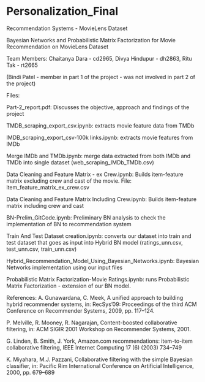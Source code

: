 # Personalization_Final
Recommendation Systems - MovieLens Dataset



Bayesian Networks and Probabilistic Matrix Factorization for Movie Recommendation on MovieLens Dataset


Team Members: 
Chaitanya Dara - cd2965,
Divya Hindupur - dh2863,
Ritu Tak - rt2665

(Bindi Patel - member in part 1 of the project - was not involved in part 2 of the project)


Files:

Part-2_report.pdf: Discusses the objective, approach and findings of the project

TMDB_scraping_export_csv.ipynb: extracts movie feature data from TMDb 




IMDB_scraping_export_csv-100k links.ipynb: extracts movie features from IMDb 




Merge IMDb and TMDb.ipynb: merge data extracted from both IMDb and TMDb into single dataset
(web_scraping_IMDb_TMDb.csv)


Data Cleaning and Feature Matrix - ex Crew.ipynb: Builds item-feature matrix excluding crew and cast of the movie.
File: item_feature_matrix_ex_crew.csv



Data Cleaning and Feature Matrix Including Crew.ipynb: Builds item-feature matrix including crew and cast



BN-Prelim_GitCode.ipynb: Preliminary BN analysis to check the implementation of BN to recommendation system



Train And Test Dataset creation.ipynb: converts our dataset into train and test dataset that goes as input into Hybrid BN model (ratings_unn.csv, test_unn.csv, train_unn.csv) 



Hybrid_Recommendation_Model_Using_Bayesian_Networks.ipynb: Bayesian Networks implementation using our input files 



Probabilistic Matrix Factorization-Movie Ratings.ipynb: runs Probabilistic Matrix Factorization - extension of our BN model.






References:
A. Gunawardana, C. Meek, A unified approach to building hybrid recommender systems, in: RecSys’09: Proceedings of the third ACM Conference on
Recommender Systems, 2009, pp. 117–124.


P. Melville, R. Mooney, R. Nagarajan, Content-boosted collaborative filtering, in: ACM SIGIR 2001 Workshop on Recommender Systems, 2001.



G. Linden, B. Smith, J. York, Amazon.com recommendations: item-to-item collaborative filtering, IEEE Internet Computing 17 (6) (2003) 734–749



K. Miyahara, M.J. Pazzani, Collaborative filtering with the simple Bayesian classifier, in: Pacific Rim International Conference on Artificial Intelligence,
2000, pp. 679–689
